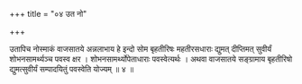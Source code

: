 +++
title = "०४ उत नो"

+++

उतापिच नोस्माकं वाजसातये अन्नलाभाय हे इन्दो सोम बृहतीरिषः महतीरसधाराः द्युमत् दीप्तिमत् सुवीर्यं शोभनसामर्थ्यञ्च पवस्व क्षर । शोभनसामर्थ्योपेताधाराः पवस्वेत्यर्थः । अथवा वाजसातये सङ्ग्रामाय बृहतीरिषो द्युमत्सुवीर्यं सम्पादयितुं पवस्वेति योज्यम् ॥ ४ ॥